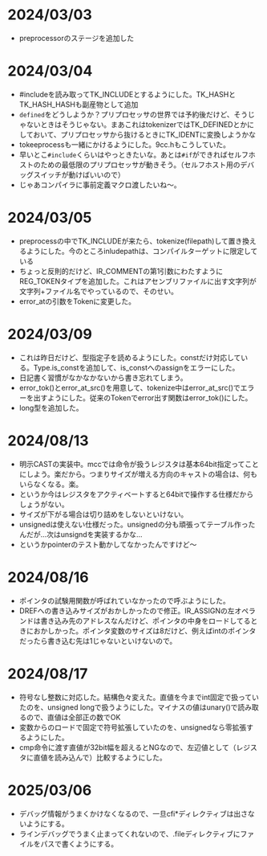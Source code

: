 # 2024/03/03
- preprocessorのステージを追加した

# 2024/03/04
- #includeを読み取ってTK_INCLUDEとするようにした。TK_HASHとTK_HASH_HASHも副産物として追加
- `defined`をどうしようか？プリプロセッサの世界では予約後だけど、そうじゃないときはそうじゃない。まあこれはtokenizerではTK_DEFINEDとかにしておいて、プリプロセッサから抜けるときにTK_IDENTに変換しようかな
- tokeeprocessも一緒にかけるようにした。9cc.hもこうしていた。
- 早いとこ`#include`くらいはやっときたいな。あとは`#if`ができればセルフホストのための最低限のプリプロセッサが動きそう。（セルフホスト用のデバッグスイッチが動けばいいので）
- じゃあコンパイラに事前定義マクロ渡したいね～。

# 2024/03/05
- preprocessの中でTK_INCLUDEが来たら、tokenize(filepath)して置き換えるようにした。今のところinludepathは、コンパイルターゲットに限定している
- ちょっと反則的だけど、IR_COMMENTの第1引数にわたすようにREG_TOKENタイプを追加した。これはアセンブリファイルに出す文字列が文字列+ファイル名でやっているので、そのせい。
- error_atの引数をTokenに変更した。

# 2024/03/09
- これは昨日だけど、型指定子を読めるようにした。constだけ対応している。Type.is_constを追加して、is_constへのassignをエラーにした。
- 日記書く習慣がなかなかないから書き忘れてしまう。
- error_tok()とerror_at_src()を用意して、tokenize中はerror_at_src()でエラーを出すようにした。従来のTokenでerror出す関数はerror_tok()にした。
- long型を追加した。

# 2024/08/13
- 明示CASTの実装中。mccでは命令が扱うレジスタは基本64bit指定ってことにしよう。楽だから。つまりサイズが増える方向のキャストの場合は、何もいらなくなる。楽。
- というか今はレジスタをアクティベートすると64bitで操作する仕様だからしょうがない。
- サイズが下がる場合は切り詰めをしないといけない。
- unsignedは使えない仕様だった。unsignedの分も頑張ってテーブル作ったんだが…次はunsigndを実装するかな…
- というかpointerのテスト動かしてなかったんですけど～

# 2024/08/16
- ポインタの試験用関数が呼ばれていなかったので呼ぶようにした。
- DREFへの書き込みサイズがおかしかったので修正。IR_ASSIGNの左オペランドは書き込み先のアドレスなんだけど、ポインタの中身をロードしてるときにおかしかった。ポインタ変数のサイズは8だけど、例えばintのポインタだったら書き込む先は1じゃないといけないので。

# 2024/08/17
- 符号なし整数に対応した。結構色々変えた。直値を今までint固定で扱っていたのを、unsigned longで扱うようにした。マイナスの値はunary()で読み取るので、直値は全部正の数でOK
- 変数からのロードで固定で符号拡張していたのを、unsignedなら零拡張するようにした。
- cmp命令に渡す直値が32bit幅を超えるとNGなので、左辺値として（レジスタに直値を読み込んで）比較するようにした。

# 2025/03/06
- デバッグ情報がうまくかけなくなるので、一旦cfi*ディレクティブは出さないようにする。
- ラインデバッグでうまく止まってくれないので、.fileディレクティブにファイルをパスで書くようにする。

